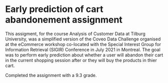 # Early prediction of cart abandonement assignment

This assigment, for the course Analysis of Customer Data at Tilburg University, was a simplified version of the Coveo Data Challenge organised at the eCommerce workshop co-located with the Special Interest Group for Information Retrieval (SIGIR) Conference in July 2021 in Montreal. The goal was to perform early prediction about whether a user will abandon their cart in the current shopping session after or they will buy the products in thier cart.

Completed the assignment with a 9.3 grade.
